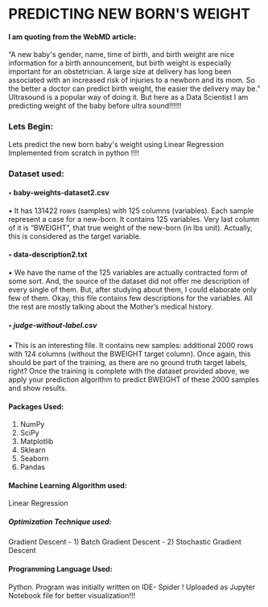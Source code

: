 # PREDICTING NEW BORN'S WEIGHT

#### I am quoting from the WebMD article:
“A new baby's gender, name, time of birth, and birth weight are nice information for a birth
announcement, but birth weight is especially important for an obstetrician. A large size at delivery has
long been associated with an increased risk of injuries to a newborn and its mom. So the better a doctor
can predict birth weight, the easier the delivery may be.” Ultrasound is a popular way of doing it. But here as a Data Scientist I am predicting weight of the baby before ultra sound!!!!!!


### Lets Begin: 
Lets predict the new born baby's weight using Linear Regression Implemented from scratch in python !!!!

### Dataset used: 

#### ◦ baby-weights-dataset2.csv
▪ It has 131422 rows (samples) with 125 columns (variables). Each sample represent a case for a new-born. It contains 125 variables. Very last
column of it is “BWEIGHT”, that true weight of the new-born (in lbs unit). Actually, this is considered as the target variable.
#### ◦ data-description2.txt
▪ We have the name of the 125 variables are actually contracted form of some sort. And, the source of the dataset did not offer me description of every single of them.
But, after studying about them, I could elaborate only few of them. Okay, this file contains few descriptions for the variables. All the rest are
mostly talking about the Mother’s medical history.
##### ◦ judge-without-label.csv
▪ This is an interesting file. It contains new samples: additional 2000 rows with 124 columns (without the BWEIGHT target column). Once again, this should be part of the
training, as there are no ground truth target labels, right? Once the training is complete with the dataset provided above, we apply your prediction algorithm to predict
BWEIGHT of these 2000 samples and show results.


#### Packages Used: 
1) NumPy
2) SciPy
3) Matplotlib
4) Sklearn
5) Seaborn 
6) Pandas

#### Machine Learning Algorithm used: 

Linear Regression

##### Optimization Technique used: 

Gradient Descent - 1) Batch Gradient Descent 
                 - 2) Stochastic Gradient Descent

#### Programming Language Used: 

Python. Program was initially written on IDE- Spider ! Uploaded as Jupyter Notebook file for better visualization!!!
